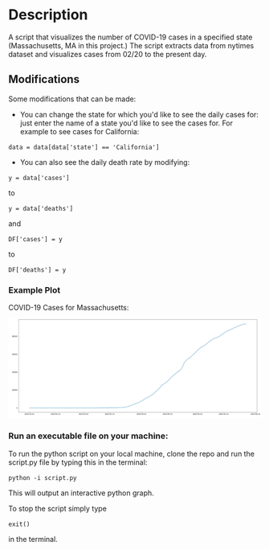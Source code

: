 # Description
A script that visualizes the number of COVID-19 cases in a specified state (Massachusetts, MA in this project.) The script extracts data from nytimes dataset and visualizes cases from 02/20 to the present day.

## Modifications
Some modifications that can be made: 
- You can change the state for which you'd like to see the daily cases for: just enter the name of a state you'd like to see the cases for. For example to see cases for California: 
```
data = data[data['state'] == 'California']
```
- You can also see the daily death rate by modifying:
```
y = data['cases']  
``` 
to 
```
y = data['deaths']

```

and 
```
DF['cases'] = y 

```  
to
```
DF['deaths'] = y

```

### Example Plot
COVID-19 Cases for Massachusetts:

![Mass](https://github.com/rrafay/COVID19-tracker/blob/master/plot.png)

### Run an executable file on your machine:
To run the python script on your local machine, clone the repo and run the script.py file by typing this in the terminal:
```
python -i script.py

```
This will output an interactive python graph.

To stop the script simply type
```
exit()

```
in the terminal.
